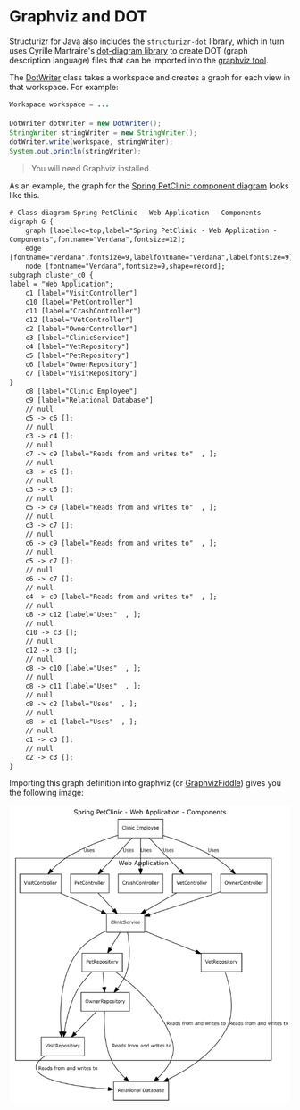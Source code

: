# Graphviz and DOT

Structurizr for Java also includes the ```structurizr-dot``` library, which in turn uses Cyrille Martraire's [dot-diagram library](https://github.com/LivingDocumentation/dot-diagram) to create DOT (graph description language) files that can be imported into the [graphviz tool](http://www.graphviz.org).

The [DotWriter](https://github.com/structurizr/java/blob/master/structurizr-dot/src/com/structurizr/io/dot/DotWriter.java) class takes a workspace and creates a graph for each view in that workspace. For example:

```java
Workspace workspace = ...

DotWriter dotWriter = new DotWriter();
StringWriter stringWriter = new StringWriter();
dotWriter.write(workspace, stringWriter);
System.out.println(stringWriter);

```

> You will need Graphviz installed.

As an example, the graph for the [Spring PetClinic component diagram](https://structurizr.com/public/1#components) looks like this.

```
# Class diagram Spring PetClinic - Web Application - Components
digraph G {
	graph [labelloc=top,label="Spring PetClinic - Web Application - Components",fontname="Verdana",fontsize=12];
	edge [fontname="Verdana",fontsize=9,labelfontname="Verdana",labelfontsize=9];
	node [fontname="Verdana",fontsize=9,shape=record];
subgraph cluster_c0 {
label = "Web Application";
	c1 [label="VisitController"]
	c10 [label="PetController"]
	c11 [label="CrashController"]
	c12 [label="VetController"]
	c2 [label="OwnerController"]
	c3 [label="ClinicService"]
	c4 [label="VetRepository"]
	c5 [label="PetRepository"]
	c6 [label="OwnerRepository"]
	c7 [label="VisitRepository"]
}
	c8 [label="Clinic Employee"]
	c9 [label="Relational Database"]
	// null
	c5 -> c6 [];
	// null
	c3 -> c4 [];
	// null
	c7 -> c9 [label="Reads from and writes to"  , ];
	// null
	c3 -> c5 [];
	// null
	c3 -> c6 [];
	// null
	c5 -> c9 [label="Reads from and writes to"  , ];
	// null
	c3 -> c7 [];
	// null
	c6 -> c9 [label="Reads from and writes to"  , ];
	// null
	c5 -> c7 [];
	// null
	c6 -> c7 [];
	// null
	c4 -> c9 [label="Reads from and writes to"  , ];
	// null
	c8 -> c12 [label="Uses"  , ];
	// null
	c10 -> c3 [];
	// null
	c12 -> c3 [];
	// null
	c8 -> c10 [label="Uses"  , ];
	// null
	c8 -> c11 [label="Uses"  , ];
	// null
	c8 -> c2 [label="Uses"  , ];
	// null
	c8 -> c1 [label="Uses"  , ];
	// null
	c1 -> c3 [];
	// null
	c2 -> c3 [];
}
```

Importing this graph definition into graphviz (or [GraphvizFiddle](https://stamm-wilbrandt.de/GraphvizFiddle/)) gives you the following image:

![A graphviz version of the Spring PetClinic component diagram](images/spring-petclinic-graphviz.png)